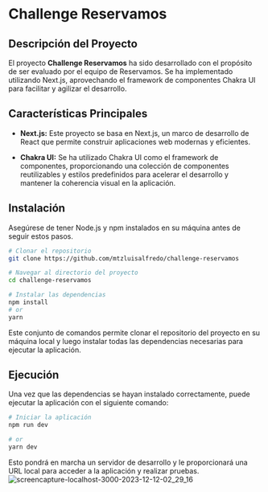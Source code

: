 # Challenge Reservamos


## Descripción del Proyecto

El proyecto **Challenge Reservamos** ha sido desarrollado con el propósito de ser evaluado por el equipo de Reservamos. Se ha implementado utilizando Next.js, aprovechando el framework de componentes Chakra UI para facilitar y agilizar el desarrollo.

## Características Principales

- **Next.js:** Este proyecto se basa en Next.js, un marco de desarrollo de React que permite construir aplicaciones web modernas y eficientes.

- **Chakra UI:** Se ha utilizado Chakra UI como el framework de componentes, proporcionando una colección de componentes reutilizables y estilos predefinidos para acelerar el desarrollo y mantener la coherencia visual en la aplicación.

## Instalación

Asegúrese de tener Node.js y npm instalados en su máquina antes de seguir estos pasos.

```bash
# Clonar el repositorio
git clone https://github.com/mtzluisalfredo/challenge-reservamos

# Navegar al directorio del proyecto
cd challenge-reservamos

# Instalar las dependencias
npm install
# or
yarn

``````

Este conjunto de comandos permite clonar el repositorio del proyecto en su máquina local y luego instalar todas las dependencias necesarias para ejecutar la aplicación.

## Ejecución
Una vez que las dependencias se hayan instalado correctamente, puede ejecutar la aplicación con el siguiente comando:

```bash
# Iniciar la aplicación
npm run dev

# or
yarn dev
`````

Esto pondrá en marcha un servidor de desarrollo y le proporcionará una URL local para acceder a la aplicación y realizar pruebas.
![screencapture-localhost-3000-2023-12-12-02_29_16](https://github.com/mtzluisalfredo/challenge-reservamos/assets/29564260/d27e8e7a-5fcb-4ff2-9416-02f663fa2116)


